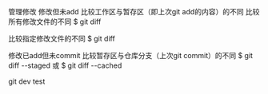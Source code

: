 管理修改
修改但未add
比较工作区与暂存区（即上次git add的内容）的不同
比较所有修改文件的不同
$ git diff

比较指定修改文件的不同
$ git diff <file-name>

修改已add但未commit
比较暂存区与仓库分支（上次git commit）的不同
$ git diff --staged
或
$ git diff --cached

git dev test